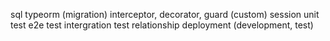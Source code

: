 sql
typeorm (migration)
interceptor, decorator, guard (custom)
session
unit test
e2e test
intergration test
relationship
deployment (development, test)
